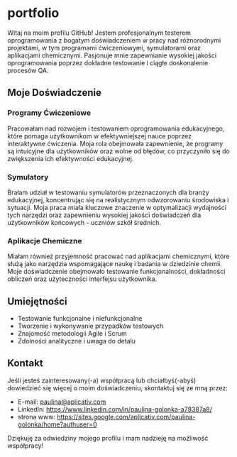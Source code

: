 # portfolio

Witaj na moim profilu GitHub! Jestem profesjonalnym testerem oprogramowania z bogatym doświadczeniem w pracy nad różnorodnymi projektami, w tym programami ćwiczeniowymi, symulatorami oraz aplikacjami chemicznymi. Pasjonuje mnie zapewnianie wysokiej jakości oprogramowania poprzez dokładne testowanie i ciągłe doskonalenie procesów QA.

## Moje Doświadczenie

### Programy Ćwiczeniowe
Pracowałam nad rozwojem i testowaniem oprogramowania edukacyjnego, które pomaga użytkownikom w efektywniejszej nauce poprzez interaktywne ćwiczenia. Moja rola obejmowała zapewnienie, że programy są intuicyjne dla użytkowników oraz wolne od błędów, co przyczyniło się do zwiększenia ich efektywności edukacyjnej.

### Symulatory
Brałam udział w testowaniu symulatorów przeznaczonych dla branży edukacyjnej, koncentrując się na realistycznym odwzorowaniu środowiska i sytuacji. Moja praca miała kluczowe znaczenie w optymalizacji wydajności tych narzędzi oraz zapewnieniu wysokiej jakości doświadczeń dla użytkowników końcowych - uczniów szkół średnich.

### Aplikacje Chemiczne
Miałam również przyjemność pracować nad aplikacjami chemicznymi, które służą jako narzędzia wspomagające naukę i badania w dziedzinie chemii. Moje doświadczenie obejmowało testowanie funkcjonalności, dokładności obliczeń oraz użyteczności interfejsu użytkownika.

## Umiejętności
- Testowanie funkcjonalne i niefunkcjonalne
- Tworzenie i wykonywanie przypadków testowych
- Znajomość metodologii Agile i Scrum
- Zdolności analityczne i uwaga do detalu

## Kontakt
Jeśli jesteś zainteresowany(-a) współpracą lub chciałbyś(-abyś) dowiedzieć się więcej o moim doświadczeniu, skontaktuj się ze mną przez:

- E-mail: paulina@aplicativ.com
- LinkedIn: https://www.linkedin.com/in/paulina-golonka-a78387a8/
- strona www: https://sites.google.com/aplicativ.com/paulina-golonka/home?authuser=0

Dziękuję za odwiedziny mojego profilu i mam nadzieję na możliwość współpracy!
